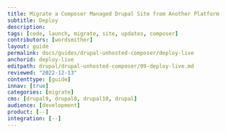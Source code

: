 ```yaml
---
title: Migrate a Composer Managed Drupal Site from Another Platform
subtitle: Deploy
description: 
tags: [code, launch, migrate, site, updates, composer]
contributors: [wordsmither]
layout: guide
permalink: docs/guides/drupal-unhosted-composer/deploy-live
anchorid: deploy-live
editpath: drupal/drupal-unhosted-composer/09-deploy-live.md
reviewed: "2022-12-13"
contenttype: [guide]
innav: [true]
categories: [migrate]
cms: [drupal9, drupal8, drupal10, drupal]
audience: [development]
product: [--]
integration: [--]
---
```


<Partial file="drupal/deploy-using-launch.md" />
